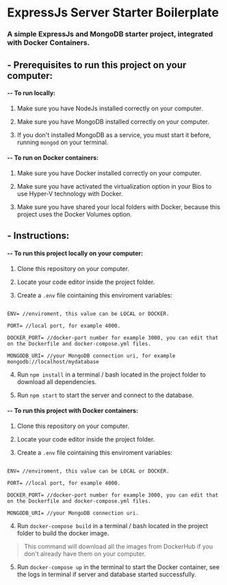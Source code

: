 # ExpressJs Server Starter Boilerplate

### A simple ExpressJs and MongoDB starter project, integrated with Docker Containers.

## - Prerequisites to run this project on your computer:

#### -- To run locally:

1. Make sure you have NodeJs installed correctly on your computer.

2. Make sure you have MongoDB installed correctly on your computer.

3. If you don't installed MongoDB as a service, you must start it before, running `mongod` on your terminal.

#### -- To run on Docker containers:

1. Make sure you have Docker installed correctly on your computer.

2. Make sure you have activated the virtualization option in your Bios to use Hyper-V technology with Docker.

3. Make sure you have shared your local folders with Docker, because this project uses the Docker Volumes option.

## - Instructions:

#### -- To run this project locally on your computer:

1. Clone this repository on your computer.

2. Locate your code editor inside the project folder.

3. Create a `.env` file cointaining this enviroment variables:

```env

ENV= //enviroment, this value can be LOCAL or DOCKER.

PORT= //local port, for example 4000.

DOCKER_PORT= //docker-port number for example 3000, you can edit that on the Dockerfile and docker-compose.yml files.

MONGODB_URI= //your MongoDB connection uri, for example mongodb://localhost/mydatabase

```

4. Run `npm install` in a terminal / bash located in the project folder to download all dependencies.

5. Run `npm start` to start the server and connect to the database.

#### -- To run this project with Docker containers:

1. Clone this repository on your computer.

2. Locate your code editor inside the project folder.

3. Create a `.env` file cointaining this enviroment variables:

```env

ENV= //enviroment, this value can be LOCAL or DOCKER.

PORT= //local port, for example 4000.

DOCKER_PORT= //docker-port number for example 3000, you can edit that on the Dockerfile and docker-compose.yml files.

MONGODB_URI= //your MongoDB connection uri.

```

4. Run `docker-compose build` in a terminal / bash located in the project folder to build the docker image.

> This command will download all the images from DockerHub if you don't already have them on your computer.

5. Run `docker-compose up` in the terminal to start the Docker container, see the logs in terminal if server and database started successfully.
